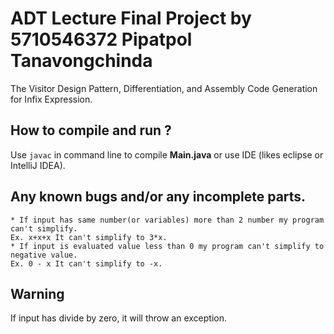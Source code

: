 ADT Lecture Final Project by 5710546372 Pipatpol Tanavongchinda
=======

The Visitor Design Pattern, Differentiation, and Assembly Code Generation for Infix Expression.

How to compile and run ?
-----
Use `javac` in command line to compile **Main.java** or use IDE (likes eclipse or IntelliJ IDEA).

Any known bugs and/or any incomplete parts.
-----
    * If input has same number(or variables) more than 2 number my program can't simplify.
    Ex. x+x+x It can't simplify to 3*x.
    * If input is evaluated value less than 0 my program can't simplify to negative value.
    Ex. 0 - x It can't simplify to -x.

Warning
----
If input has divide by zero, it will throw an exception.
